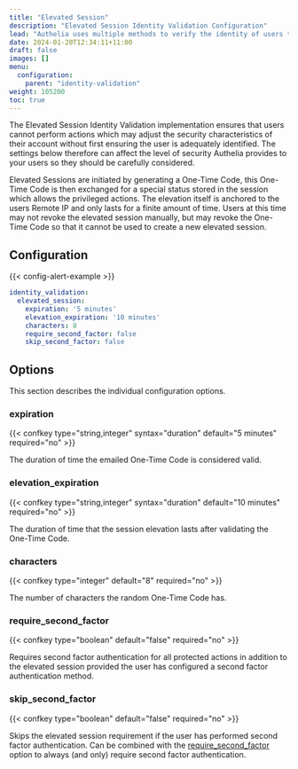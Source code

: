 ```yaml
---
title: "Elevated Session"
description: "Elevated Session Identity Validation Configuration"
lead: "Authelia uses multiple methods to verify the identity of users to prevent a malicious user from performing actions on behalf of them. This section describes the Elevated Session method."
date: 2024-01-20T12:34:11+11:00
draft: false
images: []
menu:
  configuration:
    parent: "identity-validation"
weight: 105200
toc: true
---
```


The Elevated Session Identity Validation implementation ensures that users cannot perform actions which may adjust the
security characteristics of their account without first ensuring the user is adequately identified. The settings below
therefore can affect the level of security Authelia provides to your users so they should be carefully considered.

Elevated Sessions are initiated by generating a One-Time Code, this One-Time Code is then exchanged for a special status
stored in the session which allows the privileged actions. The elevation itself is anchored to the users Remote IP and
only lasts for a finite amount of time. Users at this time may not revoke the elevated session manually, but may revoke
the One-Time Code so that it cannot be used to create a new elevated session.

## Configuration

{{< config-alert-example >}}

```yaml
identity_validation:
  elevated_session:
    expiration: '5 minutes'
    elevation_expiration: '10 minutes'
    characters: 8
    require_second_factor: false
    skip_second_factor: false
```

## Options

This section describes the individual configuration options.

### expiration

{{< confkey type="string,integer" syntax="duration" default="5 minutes" required="no" >}}

The duration of time the emailed One-Time Code is considered valid.

### elevation_expiration

{{< confkey type="string,integer" syntax="duration" default="10 minutes" required="no" >}}

The duration of time that the session elevation lasts after validating the One-Time Code.

### characters

{{< confkey type="integer" default="8" required="no" >}}

The number of characters the random One-Time Code has.

### require_second_factor

{{< confkey type="boolean" default="false" required="no" >}}

Requires second factor authentication for all protected actions in addition to the elevated session provided the user
has configured a second factor authentication method.

### skip_second_factor

{{< confkey type="boolean" default="false" required="no" >}}

Skips the elevated session requirement if the user has performed second factor authentication. Can be combined with the
[require_second_factor](#require_second_factor) option to always (and only) require second factor authentication.
